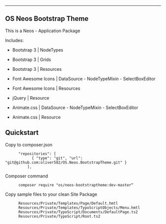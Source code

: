 -----------------------
OS Neos Bootstrap Theme
-----------------------

This is a Neos - Application Package

Includes:

- Bootstrap 3 | NodeTypes
- Bootstrap 3 | Grids
- Bootstrap 3 | Resources


- Font Awesome Icons | DataSource - NodeTypeMixin - SelectBoxEditor
- Font Awesome Icons | Resources


- jQuery | Resource


- Animate.css | DataSource - NodeTypeMixin - SelectBoxEditor
- Animate.css | Resource

Quickstart
----------------------

Copy to composer.json
```
      "repositories": [
            { "type": "git", "url": "git@github.com:oliver582/OS.Neos.BootstrapTheme.git" }
          ],
```   

Composer command
```
      composer require "os/neos-bootstraptheme:dev-master“
```

Copy sample files to your clean Site Package
```
      Resources/Private/Templates/Page/Default.hmtl
      Resources/Private/Templates/TypoScriptObjects/Menu.hmtl
      Resources/Private/TypoScript/Documents/DefaultPage.ts2
      Resources/Private/TypoScript/Root.ts2
```

    






